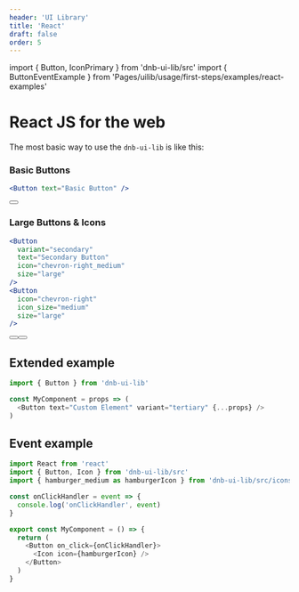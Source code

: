 ```yaml
---
header: 'UI Library'
title: 'React'
draft: false
order: 5
---
```


import { Button, IconPrimary } from 'dnb-ui-lib/src'
import { ButtonEventExample } from 'Pages/uilib/usage/first-steps/examples/react-examples'

# React JS for the web

The most basic way to use the `dnb-ui-lib` is like this:

### Basic Buttons

```jsx
<Button text="Basic Button" />
```

<div className="demo-box">
  <Button text="Basic Button" />
</div>

### Large Buttons & Icons

```jsx
<Button
  variant="secondary"
  text="Secondary Button"
  icon="chevron-right_medium"
  size="large"
/>
<Button
  icon="chevron-right"
  icon_size="medium"
  size="large"
/>
```

<div className="demo-box">
  <Button variant="secondary" text="Secondary Button" icon="chevron-right_medium" size="large"  />
  <Button icon="chevron-right" icon_size="medium" size="large" />
</div>

## Extended example

```js
import { Button } from 'dnb-ui-lib'

const MyComponent = props => (
  <Button text="Custom Element" variant="tertiary" {...props} />
)
```

## Event example

```js
import React from 'react'
import { Button, Icon } from 'dnb-ui-lib/src'
import { hamburger_medium as hamburgerIcon } from 'dnb-ui-lib/src/icons/secondary_icons_medium'

const onClickHandler = event => {
  console.log('onClickHandler', event)
}

export const MyComponent = () => {
  return (
    <Button on_click={onClickHandler}>
      <Icon icon={hamburgerIcon} />
    </Button>
  )
}
```

<div className="demo-box">
  <ButtonEventExample />
</div>
